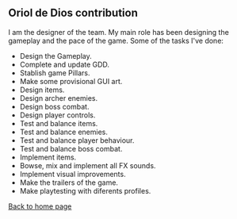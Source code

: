 ## **Oriol de Dios contribution**

I am the designer of the team. My main role has been designing the gameplay and the pace of the game. Some of the tasks I've done:

- Design the Gameplay.
- Complete and update GDD.
- Stablish game Pillars.
- Make some provisional GUI art.
- Design items.
- Design archer enemies.
- Design boss combat.
- Design player controls.
- Test and balance items.
- Test and balance enemies.
- Test and balance player behaviour.
- Test and balance boss combat.
- Implement items.
- Bowse, mix and implement all FX sounds.
- Implement visual improvements.
- Make the trailers of the game.
- Make playtesting with diferents profiles.

[Back to home page](https://softcactusteam.github.io/Warcraft-Heroes-Beyond-Time/)
